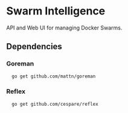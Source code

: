 # Swarm Intelligence

API and Web UI for managing Docker Swarms.


## Dependencies

### Goreman

```sh
  go get github.com/mattn/goreman
```

### Reflex

```sh
  go get github.com/cespare/reflex
```
